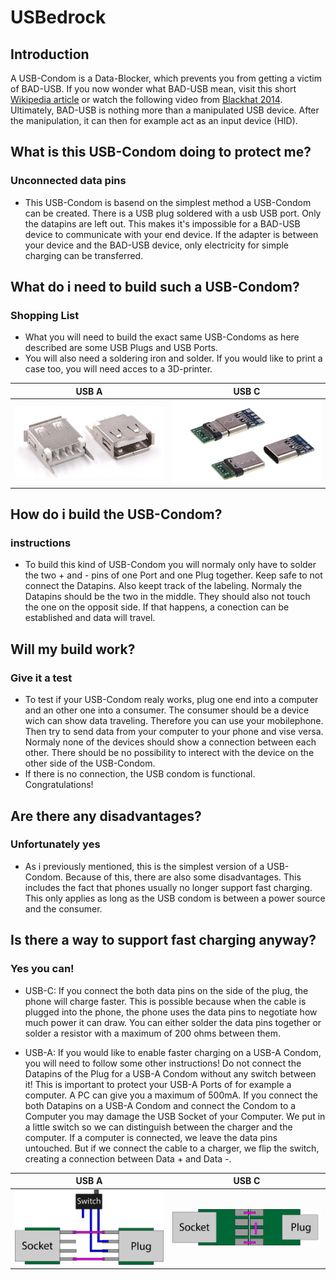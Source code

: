 # USBedrock
## Introduction
A USB-Condom is a Data-Blocker, which prevents you from getting a victim of BAD-USB.
If you now wonder what BAD-USB mean, visit this short <a href="https://en.wikipedia.org/wiki/BadUSB">Wikipedia article</a> or watch the following video from <a href="https://www.blackhat.com/us-14/video/badusb-on-accessories-that-turn-evil.html">Blackhat 2014</a>.
Ultimately, BAD-USB is nothing more than a manipulated USB device. After the manipulation, it can then for example act as an input device (HID).

## What is this USB-Condom doing to protect me?
### Unconnected data pins
* This USB-Condom is basend on the simplest method a USB-Condom can be created. There is a USB plug soldered with a usb USB port. Only the datapins are left out. This makes it's impossible for a BAD-USB device to communicate with your end device.
If the adapter is between your device and the BAD-USB device, only electricity for simple charging can be transferred.

## What do i need to build such a USB-Condom?
### Shopping List
* What you will need to build the exact same USB-Condoms as here described are some USB Plugs and USB Ports.
* You will also need a soldering iron and solder. If you would like to print a case too, you will need acces to a 3D-printer.

| USB A      | USB C      |
|------------|------------|
| <img src="https://github.com/inflac/USB-Condom/blob/main/USB%20A%20Stecker-Buchse.png?raw=true" width="720"/> | <img src="https://github.com/inflac/USB-Condom/blob/main/USB%20C%20Stecker-Buchse.png?raw=true" width="720"/> |

## How do i build the USB-Condom?
### instructions
* To build this kind of USB-Condom you will normaly only have to solder the two + and - pins of one Port and one Plug together. Keep safe to not connect the Datapins. Also keept track of the labeling. Normaly the Datapins should be the two in the middle. They should also not touch the one on the opposit side. If that happens, a conection can be established and data will travel.

## Will my build work?
### Give it a test
* To test if your USB-Condom realy works, plug one end into a computer and an other one into a consumer. The consumer should be a device wich can show data traveling. Therefore you can use your mobilephone. Then try to send data from your computer to your phone and vise versa. Normaly none of the devices should show a connection between each other. There should be no possibility to interect with the device on the other side of the USB-Condom.
* If there is no connection, the USB condom is functional. Congratulations!

## Are there any disadvantages?
### Unfortunately yes
* As i previously mentioned, this is the simplest version of a USB-Condom. Because of this, there are also some disadvantages. This includes the fact that phones usually no longer support fast charging. This only applies as long as the USB condom is between a power source and the consumer.

## Is there a way to support fast charging anyway?
### Yes you can!
* USB-C: If you connect the both data pins on the side of the plug, the phone will charge faster. This is possible because when the cable is plugged into the phone, the phone uses the data pins to negotiate how much power it can draw.
You can either solder the data pins together or solder a resistor with a maximum of 200 ohms between them.

* USB-A: If you would like to enable faster charging on a USB-A Condom, you will need to follow some other instructions! Do not connect the Datapins of the Plug for a USB-A Condom without any switch between it! This is important to protect your USB-A Ports of for example a computer. A PC can give you a maximum of 500mA. If you connect the both Datapins on a USB-A Condom and connect the Condom to a Computer you may damage the USB Socket of your Computer. We put in a little switch so we can distinguish between the charger and the computer. If a computer is connected, we leave the data pins untouched. But if we connect the cable to a charger, we flip the switch, creating a connection between Data + and Data -.

| USB A      | USB C      |
|------------|------------|
| <img src="https://github.com/inflac/USB-Condom/blob/main/USB-A_soildering_instruction.png" width="720"/> | <img src="https://github.com/inflac/USB-Condom/blob/main/USB-C_soildering_instruction.png" width="720"/> |


